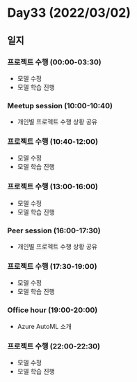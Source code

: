# Day33 (2022/03/02)

## 일지

### 프로젝트 수행 (00:00-03:30)

  * 모델 수정
  * 모델 학습 진행

### Meetup session (10:00-10:40)

  * 개인별 프로젝트 수행 상황 공유

### 프로젝트 수행 (10:40-12:00)

  * 모델 수정
  * 모델 학습 진행

### 프로젝트 수행 (13:00-16:00)

  * 모델 수정
  * 모델 학습 진행

### Peer session (16:00-17:30)

  * 개인별 프로젝트 수행 상황 공유

### 프로젝트 수행 (17:30-19:00)

  * 모델 수정
  * 모델 학습 진행

### Office hour (19:00-20:00)

  * Azure AutoML 소개

### 프로젝트 수행 (22:00-22:30)

  * 모델 수정
  * 모델 학습 진행
